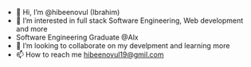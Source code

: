 - 👋 Hi, I’m @hibeenovul (Ibrahim)
- 👀 I’m interested in full stack Software Engineering, Web development and more
-  Software Engineering Graduate @Alx
- 💞️ I’m looking to collaborate on my develpment and learning more
- 📫 How to reach me hibeenovul19@gmil.com

<!---
hibeenovul/hibeenovul is a ✨ special ✨ repository because its `README.md` (this file) appears on your GitHub profile.
You can click the Preview link to take a look at your changes.
--->
